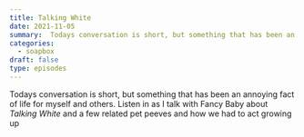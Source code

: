 ```yaml
---
title: Talking White
date: 2021-11-05
summary:  Todays conversation is short, but something that has been an annoying fact of life for myself and others.
categories: 
  - soapbox
draft: false
type: episodes
---
```

<!--<iframe src='https://open.spotify.com/embed/episode/1EO3PoTzgsEucTYzDqXObC' width='80%' height='232' frameborder='0' allowtransparency='true' allow='encrypted-media'></iframe>-->

Todays conversation is short, but something that has been an annoying fact of life for myself and others. Listen in as I talk with Fancy Baby about *Talking White* and a few related pet peeves and how we had to act growing up
